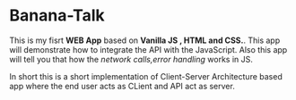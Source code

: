 # Banana-Talk


This is my fisrt <strong>WEB App</strong> based on <strong>Vanilla JS , HTML and CSS.</strong>.
This app will demonstrate how to integrate the API with the JavaScript.
Also this app will tell you that how the <i>network calls,error handling</i> works in JS.

In short this is a short implementation of Client-Server Architecture based app where the end user acts as CLient and API act as server.
